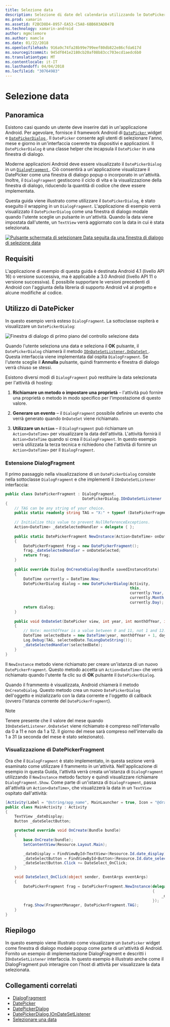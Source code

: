 ```yaml
---
title: Selezione data
description: Selezione di date del calendario utilizzando le DatePickerDialog DialogFragment
ms.prod: xamarin
ms.assetid: F2BCD8D4-8957-EA53-C5A8-6BB603ADB47B
ms.technology: xamarin-android
author: mgmclemore
ms.author: mamcle
ms.date: 01/22/2018
ms.openlocfilehash: 916a9c74fa28b99e799eef80db822e86cfda617d
ms.sourcegitcommit: 945df041e2180cb20af08b83cc703ecd1aedc6b0
ms.translationtype: MT
ms.contentlocale: it-IT
ms.lasthandoff: 04/04/2018
ms.locfileid: "30764983"
---
```

# <a name="date-picker"></a>Selezione data

## <a name="overview"></a>Panoramica

Esistono casi quando un utente deve inserire dati in un'applicazione Android. Per agevolare, fornisce il framework Android di [ `DatePicker` ](https://developer.xamarin.com/api/type/Android.Widget.DatePicker/) widget e [ `DatePickerDialog` ](https://developer.xamarin.com/api/type/Android.App.DatePickerDialog/) . Il `DatePicker` consente agli utenti di selezionare l'anno, mese e giorno in un'interfaccia coerente tra dispositivi e applicazioni. Il `DatePickerDialog` è una classe helper che incapsula il `DatePicker` in una finestra di dialogo.

Moderne applicazioni Android deve essere visualizzato il `DatePickerDialog` in un [ `DialogFragment` ](https://developer.xamarin.com/api/type/Android.App.DialogFragment/). Ciò consentirà a un'applicazione visualizzare il DatePicker come una finestra di dialogo popup o incorporato in un'attività. Inoltre, il `DialogFragment` gestiscono il ciclo di vita e la visualizzazione della finestra di dialogo, riducendo la quantità di codice che deve essere implementata.

Questa guida viene illustrato come utilizzare il `DatePickerDialog`, è stato eseguito il wrapping in un `DialogFragment`. L'applicazione di esempio verrà visualizzato il `DatePickerDialog` come una finestra di dialogo modale quando l'utente sceglie un pulsante in un'attività. Quando la data viene impostata dall'utente, un `TextView` verrà aggiornato con la data in cui è stata selezionata.

[![Pulsante schermata di selezionare Data seguita da una finestra di dialogo di selezione data](date-picker-images/image-01-sml.png)](date-picker-images/image-01.png#lightbox)

## <a name="requirements"></a>Requisiti

L'applicazione di esempio di questa guida è destinata Android 4.1 (livello API
16) o versione successiva, ma è applicabile a 3.0 Android (livello API 11 o versione successiva). È possibile supportare le versioni precedenti di Android con l'aggiunta della libreria di supporto Android v4 al progetto e alcune modifiche al codice.

## <a name="using-the-datepicker"></a>Utilizzo di DatePicker

In questo esempio verrà esteso `DialogFragment`. La sottoclasse ospiterà e visualizzare un `DatePickerDialog`:

![Finestra di dialogo di primo piano del controllo selezione data](date-picker-images/image-02.png)

Quando l'utente seleziona una data e seleziona il **OK** pulsante, il `DatePickerDialog` chiamerà il metodo [ `IOnDateSetListener.OnDateSet` ](https://developer.xamarin.com/api/member/Android.App.DatePickerDialog+IOnDateSetListener.OnDateSet/p/Android.Widget.DatePicker/System.Int32/System.Int32/System.Int32/).
Questa interfaccia viene implementata dal ospita `DialogFragment`. Se l'utente sceglie il **Annulla** pulsante, quindi frammento e finestra di dialogo verrà chiuso se stessi.

Esistono diversi modi di `DialogFragment` può restituire la data selezionata per l'attività di hosting:

1. **Richiamare un metodo o impostare una proprietà** &ndash; l'attività può fornire una proprietà o metodo in modo specifico per l'impostazione di questo valore.

2. **Generare un evento** &ndash; il `DialogFragment` possibile definire un evento che verrà generato quando `OnDateSet` viene richiamato.

3. **Utilizzare un `Action`**  &ndash; il `DialogFragment` può richiamare un `Action<DateTime>` per visualizzare la data dell'attività. L'attività fornirà il `Action<DateTime` quando si crea il `DialogFragment`. In questo esempio verrà utilizzata la terza tecnica e richiedono che l'attività di fornire un `Action<DateTime>` per il `DialogFragment`.



### <a name="extending-dialogfragment"></a>Estensione DialogFragment

Il primo passaggio nella visualizzazione di un `DatePickerDialog` consiste nella sottoclasse `DialogFragment` e che implementi il `IOnDateSetListener` interfaccia:

```csharp
public class DatePickerFragment : DialogFragment, 
                                  DatePickerDialog.IOnDateSetListener
{
    // TAG can be any string of your choice.
    public static readonly string TAG = "X:" + typeof (DatePickerFragment).Name.ToUpper();
    
    // Initialize this value to prevent NullReferenceExceptions.
    Action<DateTime> _dateSelectedHandler = delegate { };
    
    public static DatePickerFragment NewInstance(Action<DateTime> onDateSelected)
    {
        DatePickerFragment frag = new DatePickerFragment();
        frag._dateSelectedHandler = onDateSelected;
        return frag;
    }
    
    public override Dialog OnCreateDialog(Bundle savedInstanceState)
    {
        DateTime currently = DateTime.Now;
        DatePickerDialog dialog = new DatePickerDialog(Activity, 
                                                       this, 
                                                       currently.Year, 
                                                       currently.Month - 1,
                                                       currently.Day);
        return dialog;
    }
    
    public void OnDateSet(DatePicker view, int year, int monthOfYear, int dayOfMonth)
    {
        // Note: monthOfYear is a value between 0 and 11, not 1 and 12!
        DateTime selectedDate = new DateTime(year, monthOfYear + 1, dayOfMonth);
        Log.Debug(TAG, selectedDate.ToLongDateString());
        _dateSelectedHandler(selectedDate);
    }
}
```

Il `NewInstance` metodo viene richiamato per creare un'istanza di un nuovo `DatePickerFragment`. Questo metodo accetta un `Action<DateTime>` che verrà richiamato quando l'utente fa clic su di **OK** pulsante il `DatePickerDialog`.

Quando il frammento è visualizzata, Android chiamerà il metodo `OnCreateDialog`. Questo metodo crea un nuovo `DatePickerDialog` dell'oggetto e inizializzarlo con la data corrente e l'oggetto di callback (ovvero l'istanza corrente del `DatePickerFragment`).


> [!NOTE]
> Tenere presente che il valore del mese quando `IOnDateSetListener.OnDateSet` viene richiamato è compreso nell'intervallo da 0 a 11 e non da 1 a 12. Il giorno del mese sarà compreso nell'intervallo da 1 a 31 (a seconda del mese è stato selezionato).



### <a name="showing-the-datepickerfragment"></a>Visualizzazione di DatePickerFragment

Ora che il `DialogFragment` è stato implementato, in questa sezione verrà esaminato come utilizzare il frammento in un'attività. Nell'applicazione di esempio in questa Guida, l'attività verrà creata un'istanza di `DialogFragment` utilizzando il `NewInstance` metodo factory e quindi visualizzare richiamare `DialogFragment.Show`. Come parte di un'istanza di `DialogFragment`, passa all'attività un `Action<DateTime>`, che visualizzerà la data in un `TextView` ospitato dall'attività:

```csharp
[Activity(Label = "@string/app_name", MainLauncher = true, Icon = "@drawable/icon")]
public class MainActivity : Activity
{
    TextView _dateDisplay;
    Button _dateSelectButton;

    protected override void OnCreate(Bundle bundle)
    {
        base.OnCreate(bundle);
        SetContentView(Resource.Layout.Main);

        _dateDisplay = FindViewById<TextView>(Resource.Id.date_display);
        _dateSelectButton = FindViewById<Button>(Resource.Id.date_select_button);
        _dateSelectButton.Click += DateSelect_OnClick;
    }

    void DateSelect_OnClick(object sender, EventArgs eventArgs)
    {
        DatePickerFragment frag = DatePickerFragment.NewInstance(delegate(DateTime time)
                                                                 {
                                                                     _dateDisplay.Text = time.ToLongDateString();
                                                                 });
        frag.Show(FragmentManager, DatePickerFragment.TAG);
    }
}
```


## <a name="summary"></a>Riepilogo

In questo esempio viene illustrato come visualizzare un `DatePicker` widget come finestra di dialogo modale popup come parte di un'attività di Android. Fornito un esempio di implementazione DialogFragment e descritti i `IOnDateSetListener` interfaccia. In questo esempio è illustrato anche come il DialogFragment può interagire con l'host di attività per visualizzare la data selezionata.


## <a name="related-links"></a>Collegamenti correlati

- [DialogFragment](https://developer.xamarin.com/api/type/Android.App.DialogFragment/)
- [DatePicker](https://developer.xamarin.com/api/type/Android.Widget.DatePicker/)
- [DatePickerDialog](https://developer.xamarin.com/api/type/Android.App.DatePickerDialog/)
- [DatePickerDialog.IOnDateSetListener](https://developer.xamarin.com/api/type/Android.App.DatePickerDialog+IOnDateSetListener/)
- [Selezionare una data](https://github.com/xamarinhttps://developer.xamarin.com/recipes/tree/master/android/controls/datepicker/select_a_date)
